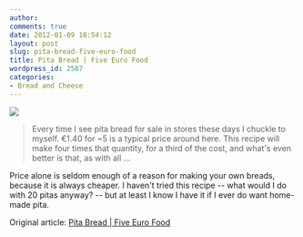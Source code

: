 ```yaml
---
author:
comments: true
date: 2012-01-09 18:54:12
layout: post
slug: pita-bread-five-euro-food
title: Pita Bread | Five Euro Food
wordpress_id: 2587
categories:
- Bread and Cheese
---
```


![](http://img.scoop.it/ivT5CZLC_jg_OCEMp1nN1jl72eJkfbmt4t8yenImKBUQF1ynBdGblrT_wPcv2AQe)

> Every time I see pita bread for sale in stores these days I chuckle to myself. €1.40 for ~5 is a typical price around here. This recipe will make four times that quantity, for a third of the cost, and what's even better is that, as with all ...

Price alone is seldom enough of a reason for making your own breads, because it is always cheaper. I haven't tried this recipe -- what would I do with 20 pitas anyway? -- but at least I know I have it if I ever do want home-made pita.

Original article: [Pita Bread | Five Euro Food](http://www.fiveeurofood.com/index.php/2012/01/pita-bread/)
